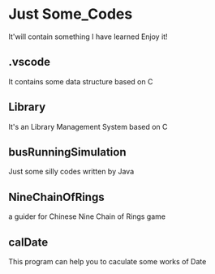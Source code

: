 # Just Some_Codes
It'will contain something I have learned 
Enjoy it!
## .vscode
It contains some data structure based on C
## Library
It's an Library Management System based on C
## busRunningSimulation
Just some silly codes written by Java
## NineChainOfRings
a guider for Chinese Nine Chain of Rings game
## calDate
This program can help you to caculate some works of Date
